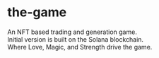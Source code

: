 # the-game
An NFT based trading and generation game.\
Initial version is built on the Solana blockchain.\
Where Love, Magic, and Strength drive the game.